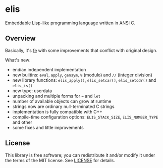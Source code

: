 # elis
Embeddable Lisp-like programming language written in ANSI C.

## Overview
Basically, it's [fe](https://github.com/rxi/fe) with some improvements that conflict with original design.

What's new:
* endian independent implementation
* new builtins: `eval`, `apply`, `gensym`, `%` (modulo) and `//` (integer division)
* new library functions: `elis_apply()`, `elis_setcar()`, `elis_setcdr()` and `elis_is()`
* new type: userdata
* unpacking and multiple forms for `=` and `let`
* number of available objects can grow at runtime 
* strings now are ordinary null-terminated C strings
* implementation is fully compatible with C++
* compile-time configuration options: `ELIS_STACK_SIZE`, `ELIS_NUMBER_TYPE` and other
* some fixes and little improvements

## License
This library is free software; you can redistribute it and/or modify it under the terms of the MIT license. See [LICENSE](LICENSE) for details.
